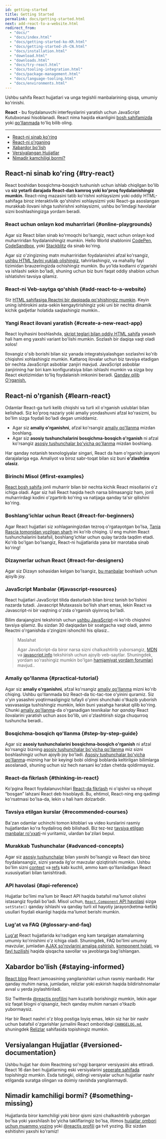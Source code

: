 ```yaml
---
id: getting-started
title: Getting Started
permalink: docs/getting-started.html
next: add-react-to-a-website.html
redirect_from:
  - "docs/"
  - "docs/index.html"
  - "docs/getting-started-ko-KR.html"
  - "docs/getting-started-zh-CN.html"
  - "docs/installation.html"
  - "download.html"
  - "downloads.html"
  - "docs/try-react.html"
  - "docs/tooling-integration.html"
  - "docs/package-management.html"
  - "docs/language-tooling.html"
  - "docs/environments.html"
---
```


Ushbu sahifa React hujjatlari va unga tegishli manbalarining qisqa, umumiy ko'rinishi.

**React** - bu foydalanuvchi interfeyslarini yaratish uchun JavaScript Kutubxonasi hisoblanadi. React nima haqida ekanligini [bosh sahifamizda](/) yoki [qo'llanmada](/tutorial/tutorial.html) to'liq bilib oling.

---

- [React-ni sinab ko'ring](#try-react)
- [React-ni o'rganing](#learn-react)
- [Xabardor bo'lish](#staying-informed)
- [Versiyalangan Hujjatlar](#versioned-documentation)
- [Nimadir kamchiligi bormi?](#something-missing)

## React-ni sinab ko'ring {#try-react}

React boshidan bosqichma-bosqich tushunish uchun ishlab
chiqilgan bo'lib va **siz yetarli darajada React-dan kamroq yoki ko'proq foydalanishingiz mumkin.** React-ning mazasini tatib ko'rishni xohlaysizmi yoki oddiy HTML-sahifaga biroz interaktivlik qo'shishni xohlaysizmi yoki React-ga asoslangan murakkab ilovani ishga tushirishni xohlaysizmi, ushbu bo'limdagi havolalar sizni boshlashingizga yordam beradi.

### React uchun onlayn kod muharrirlari {#online-playgrounds}

Agar siz React bilan sinab ko'rmoqchi bo'lsangiz, react uchun onlayn kod muharriridan foydalanishingiz mumkin. Hello World shablonini [CodePen](codepen://hello-world), [CodeSandbox](https://codesandbox.io/s/new), yoki [Stackblitz](https://stackblitz.com/fork/react) da sinab ko'ring.

Agar siz o'zingizning matn muharriridan foydalanishni afzal ko'rsangiz, [ushbu HTML faylni yuklab olishingiz](https://raw.githubusercontent.com/reactjs/reactjs.org/main/static/html/single-file-example.html), tahrirlashingiz, va mahalliy fayl tizimidan brauzeringizda ochishingiz mumkin. Bu yo'lda kodlarni o'zgarishi va ishlashi sekin bo'ladi, shuning uchun biz buni faqat oddiy shablon uchun ishlatishni tavsiya qilamiz.

### React-ni Veb-saytga qo'shish {#add-react-to-a-website}

Siz [HTML sahifasiga Reactni bir daqiqada qo'shishingiz mumkin](/docs/add-react-to-a-website.html). Keyin uning ishtirokini asta-sekin kengaytirishingiz yoki uni bir nechta dinamik kichik gadjetlar holatida saqlashingiz mumkin..

### Yangi React ilovani yaratish {#create-a-new-react-app}

React loyihasini boshlashda, [skript teglari bilan oddiy HTML sahifa](/docs/add-react-to-a-website.html) yasash hali ham eng yaxshi variant bo'lishi mumkin. Sozlash bir daqiqa vaqt oladi xolos!

Ilovangiz o'sib borishi bilan siz yanada integratsiyalashgan sozlashni ko'rib chiqishni xohlashingiz mumkin. Kattaroq ilovalar uchun biz tavsiya etadigan bir nechta JavaScript asboblar zanjiri mavjud. JavaScript asboblar zanjirining har biri kam konfiguratsiya bilan ishlashi mumkin va sizga boy React ekotizimidan to'liq foydalanish imkonini beradi. [Qanday qilib O'rganish.](/docs/create-a-new-react-app.html)

## React-ni o'rganish {#learn-react}

Odamlar React-ga turli kelib chiqishi va turli xil o'rganish uslublari bilan kelishadi. Siz ko'proq nazariy yoki amaliy yondashuvni afzal ko'rasizmi, bu bo'lim sizga foydali bo'ladi degan umiddamiz.

* Agar siz **amaliy o'rganishni**, afzal ko'rsangiz [amaliy qo'llanma](/tutorial/tutorial.html) mizdan boshlang.
* Agar siz **asosiy tushunchalarini bosqichma-bosqich o'rganish** ni afzal ko'rsangiz [asosiy tushunchalar bo'yicha qo'llanma](/docs/hello-world.html) mizdan boshlang.

Har qanday notanish texnologiyalar singari, React da ham o'rganish jarayoni darajalariga ega. Amaliyot va biroz sabr-toqat bilan siz buni **o'zlashtira olasiz**.

### Birinchi Misol {#first-examples}

[React bosh sahifa](/) jonli muharrir bilan bir nechta kichik React misollarini o'z ichiga oladi. Agar siz hali React haqida hech narsa bilmasangiz ham, jonli muharrirdagi kodini o'zgartirib ko'ring va natijaga qanday ta'sir qilishini ko'ring.

### Boshlang'ichlar uchun React {#react-for-beginners}

Agar React hujjatlari siz xohlaganingizdan tezroq o'rgatayotgan bo'lsa, [Tania Rascia tomonidan yozilgan sharh](https://www.taniarascia.com/getting-started-with-react/) ini ko'rib chiqing. U eng muhim React tushunchalarini batafsil, boshlang'ichlar uchun qulay tarzda taqdim etadi. Ko'rib bo'lgan bo'lsangiz, React-ni hujjatlarida yana bir marotaba sinab ko'ring!

### Dizaynerlar uchun React {#react-for-designers}

Agar siz Dizayn sohasidan kelgan bo'lsangiz, [bu manbalar](https://reactfordesigners.com/) boshlash uchun ajoyib joy.

### JavaScript Manbalar {#javascript-resources}

React hujjatlari JavaScript tilida dasturlash bilan biroz tanish bo'lishini nazarda tutadi. Javascript Mutaxassis bo'lish shart emas, lekin React va Javascript-ni bir vaqtning o'zida o'rganish qiyinroq bo'ladi.

Bilim darajangizni tekshirish uchun [ushbu JavaScript](https://developer.mozilla.org/en-US/docs/Web/JavaScript/A_re-introduction_to_JavaScript)-ni ko'rib chiqishni tavsiya qilamiz. Bu sizdan 30 daqiqadan bir soatgacha vaqt oladi, ammo Reactni o'rganishda o'zingizni ishonchli his qilasiz..

>Maslahat
>
>Agar JavaScript-da biror narsa sizni chalkashtirib yuborsangiz, [MDN](https://developer.mozilla.org/en-US/docs/Web/JavaScript) va [javascript.info](https://javascript.info/) tekshirish uchun ajoyib veb-saytlar. Shuningdek, yordam so'rashingiz mumkin bo'lgan [hamjamiyat yordam forumlari](/community/support.html) mavjud..

### Amaliy qo'llanma {#practical-tutorial}

Agar siz **amaliy o'rganishni**, afzal ko'rsangiz [amaliy qo'llanma](/tutorial/tutorial.html) mizni ko'rib chiqing. Ushbu qo'llanmada biz React-da tic-tac-toe o'yinini quramiz. Siz o'yin yasashni yoqtirmasligingiz tufayli o'yinni shunchaki o'tkazib yuborish vasvasasiga tushishingiz mumkin, lekin buni yasahga harakat qilib ko'ring. Chunki [amaliy qo'llanma](/tutorial/tutorial.html)-da o'rganadigan texnikalar *har qanday* React ilovalarini yaratish uchun asos bo'lib, uni o'zlashtirish sizga chuqurroq tushuncha beradi..

### Bosqichma-bosqich qo'llanma {#step-by-step-guide}

Agar siz **asosiy tushunchalarini bosqichma-bosqich o'rganish** ni afzal ko'rsangiz bizning [asosiy tushunchalar bo'yicha qo'llanma](/docs/hello-world.html) miz sizni boshlashingiz uchun ajoyib joy bo'ladi. [Asosiy tushunchalar bo'yicha qo'llanma](/docs/hello-world.html)-mizning har bir keyingi bobi oldingi boblarda keltirilgan bilimlarga asoslanadi, shuning uchun siz hech narsani ko'zdan chetda qoldirmaysiz.

### React-da fikrlash {#thinking-in-react}

Ko'pgina React foydalanuvchilari [React-da fikrlash](/docs/thinking-in-react.html) ni o'qishni va nihoyat “bosgan” lahzani React deb hisoblaydi. Bu, ehtimol, React-ning eng qadimgi ko'rsatmasi bo'lsa-da, lekin u hali ham dolzarbdir.

### Tavsiya etilgan kurslar {#recommended-courses}

Ba'zan odamlar uchinchi tomon kitoblari va video kurslarini rasmiy hujjatlardan ko'ra foydaliroq deb bilishadi. Biz tez-tez [tavsiya etilgan manbalar ro'yxati](/community/courses.html)-ni yuritamiz, ulardan ba'zilari bepul.

### Murakkab Tushunchalar {#advanced-concepts}

Agar siz [asosiy tushunchalar](/docs/hello-world.html) bilan yaxshi bo'lsangiz va React dan biroz foydalansangiz, sizni yanada ilg'or mavzular qiziqtirishi mumkin. Ushbu bo'lim sizni [context](/docs/context.html) va [refs](/docs/refs-and-the-dom.html) kabi kuchli, ammo kam qo'llaniladigan React xususiyatlari bilan tanishtiradi.

### API havolasi {#api-reference}

Hujjatlar bo'limi ma'lum bir React API haqida batafsil ma'lumot olishni istasangiz foydali bo'ladi. Misol uchun, [`React.Component` API havolasi](/docs/react-component.html) sizga `setState()` qanday ishlashi va qanday turli xil hayotiy jarayon(ketma-ketlik) usullari foydali ekanligi haqida ma'lumot berishi mumkin.

### Lug'at va FAQ {#glossary-and-faq}

[Lug'at](/docs/glossary.html) React hujjatlarida ko'radigan eng kam tarqalgan atamalarning umumiy ko'rinishimi o'z ichiga oladi. Shuningdek, FAQ bo'limi umumiy mavzular, jumladan [AJAX so'rovlarini amalga oshirish](/docs/faq-ajax.html), [komponent holati](/docs/faq-state.html), va [fayl tuzilishi](/docs/faq-structure.html) haqida qisqacha savollar va javoblarga bag'ishlangan.

## Xabardor bo'lish {#staying-informed}

[React blog](/blog/) React jamoasining yangilanishlari uchun rasmiy manbadir. Har qanday muhim narsa, jumladan, relizlar yoki eskirish haqida bildirishnomalar avval u yerda joylashtiriladi.

Siz Twitterda [@reactjs profilini](https://twitter.com/reactjs) ham kuzatib borishingiz mumkin, lekin agar siz faqat blogni o'qisangiz, hech qanday muhim narsani o'tkazib yubormaysiz.

Har bir React nashri o'z blog postiga loyiq emas, lekin siz har bir nashr uchun batafsil o'zgarishlar jurnalini React omboridagi [`CHANGELOG.md`](https://github.com/facebook/react/blob/main/CHANGELOG.md), shuningdek [Relizlar](https://github.com/facebook/react/releases) sahifasida topishingiz mumkin.

## Versiyalangan Hujjatlar {#versioned-documentation}

Ushbu hujjat har doim Reactning so'nggi barqaror versiyasini aks ettiradi. React 16 dan beri hujjatlarning eski versiyalarini [seperate sahifada](/versions) topishingiz mumkin. Esda tutingki, oldingi versiyalar uchun hujjatlar nashr etilganda suratga olingan va doimiy ravishda yangilanmaydi.

## Nimadir kamchiligi bormi? {#something-missing}

Hujjatlarda biror kamchiligi yoki biror qismi sizni chalkashtirib yuborgan bo'lsa yoki yaxshilash bo'yicha takliflaringiz bo'lsa, iltimos [hujjatlar ombori uchun muammo yozing](https://github.com/reactjs/reactjs.org/issues/new) yoki [@reactjs profili](https://twitter.com/reactjs) ga tvit yozing. Biz sizdan eshitishni yaxshi ko'ramiz!
